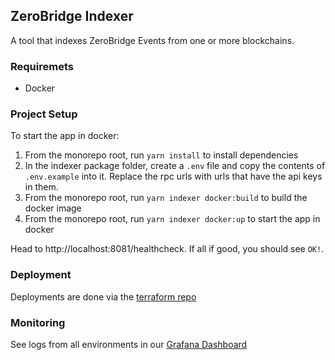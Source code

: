 ## ZeroBridge Indexer

A tool that indexes ZeroBridge Events from one or more blockchains.

### Requiremets

- Docker

### Project Setup

To start the app in docker:

1. From the monorepo root, run `yarn install` to install dependencies
2. In the indexer package folder, create a `.env` file and copy the contents of `.env.example` into it. Replace the rpc urls with urls that have the api keys in them.
3. From the monorepo root, run `yarn indexer docker:build` to build the docker image
4. From the monorepo root, run `yarn indexer docker:up` to start the app in docker

Head to http://localhost:8081/healthcheck. If all if good, you should see `OK!`.

### Deployment

Deployments are done via the [terraform repo](https://github.com/zerobridge-xyz/terraform-zerobridge-stack)

### Monitoring

See logs from all environments in our [Grafana Dashboard](https://nomadxyz.grafana.net/d/hxT-q6-7z/indexer-dashboard?orgId=1)
